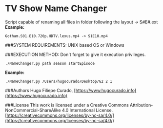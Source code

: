 # TV Show Name Changer
Script capable of renaming all files in folder following the layout -> S#E#.ext 
**Example:**
```
Gotham.S01.E10.720p.HDTV.lexus.mp4 -> S1E10.mp4
```
###SYSTEM REQUIREMENTS:
UNIX based OS or Windows

###EXECUTION METHOD:
Don't forget to give it execution privileges.
```
./NameChanger.py path season startEpisode
```
**Example:**
```
./NameChanger.py /Users/hugocurado/Desktop/G2 2 1
```
###Authors
Hugo Filiepe Curado, [https://www.hugocurado.info](https://www.hugocurado.info)

###License
This work is licensed under a Creative Commons Attribution-NonCommercial-ShareAlike 4.0 International License.
[https://creativecommons.org/licenses/by-nc-sa/4.0/](https://creativecommons.org/licenses/by-nc-sa/4.0/)
